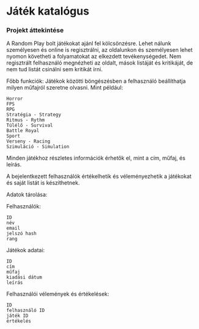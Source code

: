 <h1>Játék katalógus</h1>

<h3>Projekt áttekintése</h3>

A Random Play bolt játékokat ajánl fel kölcsönzésre. Lehet nálunk személyesen és online is regisztrálni, az oldalunkon és személyesen lehet nyomon követheti a folyamatokat az elkezdett tevékenységedet. Nem regisztrált felhasználó megnézheti az oldalt, mások listáját és kritikáját, de nem tud listát csinálni sem kritikát írni.

Főbb funkciók: Játékok közötti böngészésben a felhasználó beállíthatja milyen műfajról szeretne olvasni. Mint például:

    Horror
    FPS
    RPG
    Stratégia - Strategy
    Ritmus - Rythm
    Túlélő - Survival
    Battle Royal
    Sport
    Verseny - Racing
    Szimuláció - Simulation

Minden játékhoz részletes információk érhetők el, mint a cím, műfaj, és leírás.

A bejelentkezett felhasználók értékelhetik és véleményezhetik a játékokat és saját listát is készíthetnek.

Adatok tárolása:

Felhasználók:

    ID
    név
    email
    jelszó hash
    rang

Játékok adatai:

    ID
    cím
    műfaj
    kiadási dátum
    leírás

Felhasználói vélemények és értékelések:

    ID
    felhasználó ID
    játék ID
    értékelés
